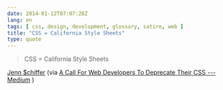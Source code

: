 ```yaml
---
date: 2014-01-12T07:07:28Z
lang: en
tags: [ css, design, development, glossary, satire, web ]
title: "CSS = California Style Sheets"
type: quote
---
```


> CSS = California Style Sheets

[Jenn \$chiffer](http://medium.com/@jennschiffer) (via [A Call For Web
Developers To Deprecate Their CSS ---
Medium](https://medium.com/cool-code-pal/1f6430781393) )

